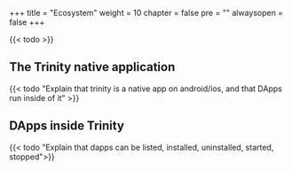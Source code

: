+++
title = "Ecosystem"
weight = 10
chapter = false
pre = ""
alwaysopen = false
+++

{{< todo >}}

##  The Trinity native application

{{< todo "Explain that trinity is a native app on android/ios, and that DApps run inside of it" >}}

## DApps inside Trinity

{{< todo "Explain that dapps can be listed, installed, uninstalled, started, stopped">}}